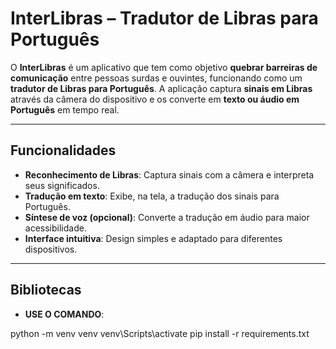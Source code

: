 # InterLibras – Tradutor de Libras para Português

O **InterLibras** é um aplicativo que tem como objetivo **quebrar barreiras de comunicação** entre pessoas surdas e ouvintes, funcionando como um **tradutor de Libras para Português**.
A aplicação captura **sinais em Libras** através da câmera do dispositivo e os converte em **texto ou áudio em Português** em tempo real.

---

## Funcionalidades

- **Reconhecimento de Libras**: Captura sinais com a câmera e interpreta seus significados.
- **Tradução em texto**: Exibe, na tela, a tradução dos sinais para Português.
- **Síntese de voz (opcional)**: Converte a tradução em áudio para maior acessibilidade.
- **Interface intuitiva**: Design simples e adaptado para diferentes dispositivos.

---

## Bibliotecas

- **USE O COMANDO**:

python -m venv venv
venv\Scripts\activate
pip install -r requirements.txt
